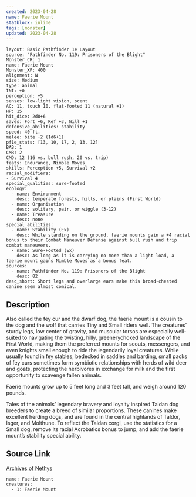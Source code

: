 ```yaml
---
created: 2023-04-28
name: Faerie Mount
statblock: inline
tags: [monster]
updated: 2023-04-28
---
```

```statblock
layout: Basic Pathfinder 1e Layout
source: "Pathfinder No. 119: Prisoners of the Blight"
Monster_CR: 1
name: Faerie Mount
Monster_XP: 400
alignment: N
size: Medium
type: animal
INI: +0
perception: +5
senses: low-light vision, scent
AC: 11, touch 10, flat-footed 11 (natural +1)
HP: 15
hit_dice: 2d8+6
saves: Fort +6, Ref +3, Will +1
defensive_abilities: stability
speed: 40 ft.
melee: bite +2 (1d6+1)
pf1e_stats: [13, 10, 17, 2, 13, 12]
BAB: 1
CMB: 2
CMD: 12 (16 vs. bull rush, 20 vs. trip)
feats: Endurance, Nimble Moves
skills: Perception +5, Survival +2
racial_modifiers:
- Survival 4
special_qualities: sure-footed
ecology:
  - name: Environment
    desc: temperate forests, hills, or plains (First World)
  - name: Organisation
    desc: solitary, pair, or wiggle (3-12)
  - name: Treasure
    desc: none
special_abilities:
  - name: Stability (Ex)
    desc: While standing on the ground, faerie mounts gain a +4 racial bonus to their Combat Maneuver Defense against bull rush and trip combat maneuvers.
  - name: Sure-Footed (Ex)
    desc: As long as it is carrying no more than a light load, a faerie mount gains Nimble Moves as a bonus feat.
sources:
  - name: Pathfinder No. 119: Prisoners of the Blight
    desc: 82
desc_short: Short legs and overlarge ears make this broad-chested canine seem almost comical.
```
## Description
Also called the fey cur and the dwarf dog, the faerie mount is a cousin to the dog and the wolf that carries Tiny and Small riders well. The creatures’ sturdy legs, low center of gravity, and muscular torsos are especially well-suited to navigating the twisting, hilly, greenerychoked landscape of the First World, making them the preferred mounts for scouts, messengers, and even knights small enough to ride the legendarily loyal creatures. While usually found in fey stables, bedecked in saddles and barding, small packs of fey curs sometimes form symbiotic relationships with herds of wild deer and goats, protecting the herbivores in exchange for milk and the first opportunity to scavenge fallen animals.

 Faerie mounts grow up to 5 feet long and 3 feet tall, and weigh around 120 pounds.

 Tales of the animals’ legendary bravery and loyalty inspired Taldan dog breeders to create a breed of similar proportions. These canines make excellent herding dogs, and are found in the central highlands of Taldor, Isger, and Molthune. To reflect the Taldan corgi, use the statistics for a Small dog, remove its racial Acrobatics bonus to jump, and add the faerie mount’s stability special ability.
## Source Link
[Archives of Nethys](https://aonprd.com/MonsterDisplay.aspx?ItemName=Faerie%20Mount)
```encounter-table
name: Faerie Mount
creatures:
  - 1: Faerie Mount
```
